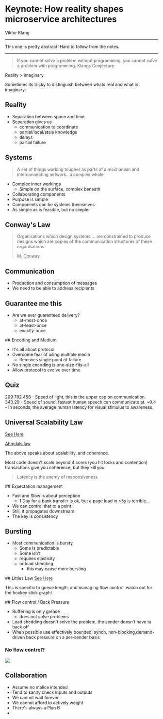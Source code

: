 # Keynote: How reality shapes microservice architectures 
Viktor Klang

___

This one is pretty abstract! Hard to follow from the notes.
___

> If you cannot solve a problem without programming, you cannot solve a problem with programming.
> Klangs Conjecture

Reality > Imaginary

Sometimes its tricky to distinguish between whats real and what is imaginary.

## Reality
* Separation between space and time.
* Separation gives us
	* communication to coordinate
	* partial/local/stale knowledge
	* delays
	* partial failure

## Systems
> A set of things working tougher as parts of a mechanism and interconnecting network...a complex whole

* Complex inner workings
	* Simple on the surface, complex beneath
* Collaborating components
* Purpose is simple
* Components can be systems themselves
* As simple as is feasible, but no simpler

## Conway's Law
> Organisations which design systems ... are constrained to produce designs which are copies of the communication structures of these organisations
>
> M. Conway

## Communication
* Production and consumption of messages
* We need to be able to address recipients

## Guarantee me this
* Are we ever guaranteed delivery?
	* at-most-once
	* at-least-once
	* exactly-once

## Encoding and Medium
* It's all about protocol
* Overcome fear of using multiple media
	* Removes single point of failure
* No single encoding is one-size-fits-all
* Allow protocol to evolve over time

## Quiz
299 792 458 - Speed of light, this is the upper cap on communication.
340.29 - Speed of sound, fastest human speech can communicate at.
~0.4 - In seconds, the average human latency for visual stimulus to awareness.

## Universal Scalability Law
[See Here](http://www.perfdynamics.com/Manifesto/USLscalability.html)

[Ahmdals law](http://en.wikipedia.org/wiki/Amdahl%27s_law)

The above speaks about scalability, and coherence.

Most code doesn't scale beyond 4 cores (you hit locks and contention) transactions give you coherence, but they kill you.

> Latency is the enemy of responsiveness

## Expectation management
* Fast and Slow is about perception
	* 1 Day for a bank transfer is ok, but a page load in <5s is terrible...
* We can control that to a point
* Still, it propagates downstream
* The key is consistency

## Bursting
* Most communication is bursty
	* Some is predictable
	* Some isn't
	* requires elasticity
	* or load shedding
		* this may cause more bursting

## Littles Law
[See Here](http://en.wikipedia.org/wiki/Little%27s_law)

This is specific to queue length, and managing flow control. watch out for the hockey stick graph!

## Flow control / Back Pressure
* Buffering is only grease
	* does not solve problems
* Load shedding doesn't solve the problem, the sender doesn't have to back off
* When possible use effectively bounded, synch, non-blocking,demand-driven back pressure on a per-sender basis

### No flow control?
![](http://trekkerscrapbook.files.wordpress.com/2013/03/eyebrow-081.jpg)

## Collaboration
* Assume no malice intended
* Tend to sanity check inputs and outputs
* We cannot wait forever
* We cannot afford to actively weight
* There's always a Plan B
* 


